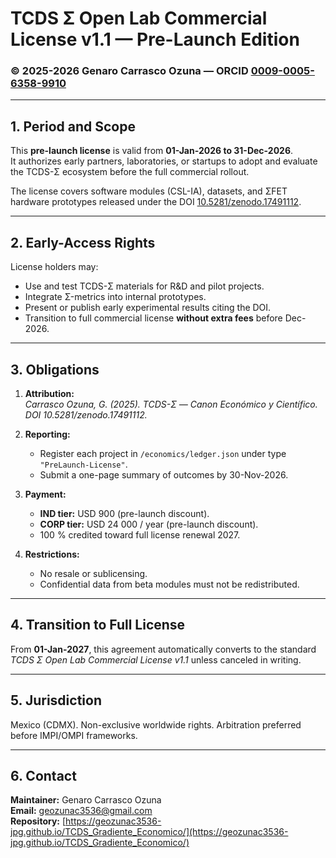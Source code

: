 # TCDS Σ Open Lab Commercial License v1.1 — Pre-Launch Edition  
### © 2025-2026 Genaro Carrasco Ozuna — ORCID [0009-0005-6358-9910](https://orcid.org/0009-0005-6358-9910)

---

## 1. Period and Scope
This **pre-launch license** is valid from **01-Jan-2026 to 31-Dec-2026**.  
It authorizes early partners, laboratories, or startups to adopt and evaluate the TCDS-Σ ecosystem before the full commercial rollout.

The license covers software modules (CSL-IA), datasets, and ΣFET hardware prototypes released under the DOI [10.5281/zenodo.17491112](https://doi.org/10.5281/zenodo.17491112).

---

## 2. Early-Access Rights
License holders may:
- Use and test TCDS-Σ materials for R&D and pilot projects.  
- Integrate Σ-metrics into internal prototypes.  
- Present or publish early experimental results citing the DOI.  
- Transition to full commercial license **without extra fees** before Dec-2026.

---

## 3. Obligations
1. **Attribution:**  
   *Carrasco Ozuna, G. (2025). TCDS-Σ — Canon Económico y Científico. DOI 10.5281/zenodo.17491112.*

2. **Reporting:**  
   - Register each project in `/economics/ledger.json` under type `"PreLaunch-License"`.  
   - Submit a one-page summary of outcomes by 30-Nov-2026.

3. **Payment:**  
   - **IND tier:** USD 900 (pre-launch discount).  
   - **CORP tier:** USD 24 000 / year (pre-launch discount).  
   - 100 % credited toward full license renewal 2027.

4. **Restrictions:**  
   - No resale or sublicensing.  
   - Confidential data from beta modules must not be redistributed.

---

## 4. Transition to Full License
From **01-Jan-2027**, this agreement automatically converts to the standard  
*TCDS Σ Open Lab Commercial License v1.1* unless canceled in writing.

---

## 5. Jurisdiction
Mexico (CDMX). Non-exclusive worldwide rights. Arbitration preferred before IMPI/OMPI frameworks.

---

## 6. Contact
**Maintainer:** Genaro Carrasco Ozuna  
**Email:** [geozunac3536@gmail.com](mailto:geozunac3536@gmail.com)  
**Repository:** [https://geozunac3536-jpg.github.io/TCDS_Gradiente_Economico/](https://geozunac3536-jpg.github.io/TCDS_Gradiente_Economico/)
